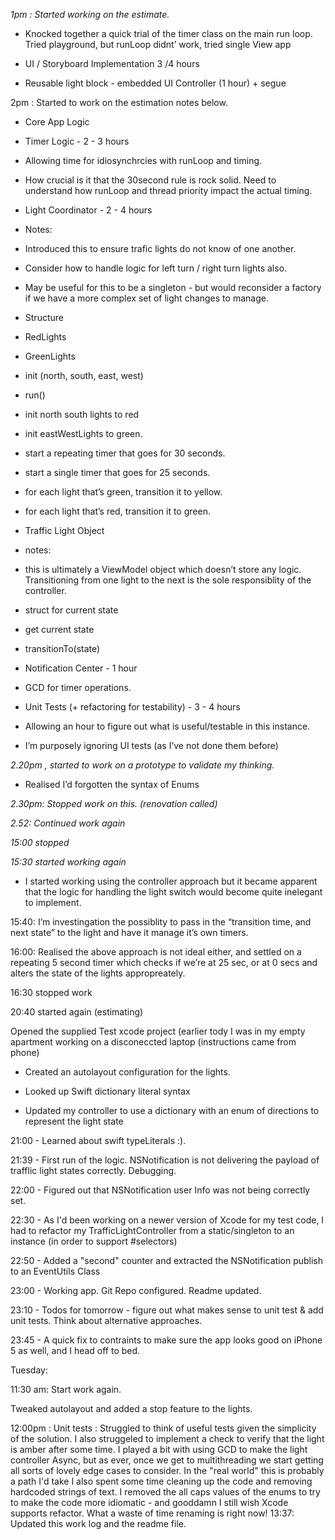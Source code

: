 *1pm : Started working on the estimate.*

* Knocked together a quick trial of the timer class on the main run loop. Tried playground, but runLoop didnt’ work, tried single View app

* UI / Storyboard Implementation 3 /4 hours

* Reusable light block - embedded UI Controller (1 hour) + segue

2pm : Started to work on the estimation notes below.

* Core App Logic

* Timer Logic - 2 - 3 hours

* Allowing time for idiosynchrcies with runLoop and timing.
* How crucial is it that the 30second rule is rock solid. Need to understand how runLoop and thread priority impact the actual timing.

* Light Coordinator - 2 - 4 hours

* Notes:

* Introduced this to ensure trafic lights do not know of one another.
* Consider how to handle logic for left turn / right turn lights also.
* May be useful for this to be a singleton - but would reconsider a factory if we have a more complex set of light changes to manage.

* Structure

* RedLights
* GreenLights
* init (north, south, east, west)
* run()

* init north south lights to red
* init eastWestLights to green.
* start a repeating timer that goes for 30 seconds.

* start a single timer that goes for 25 seconds.

* for each light that’s green, transition it to yellow.

* for each light that’s red, transition it to green.

* Traffic Light Object

* notes:

* this is ultimately a ViewModel object which doesn’t store any logic. Transitioning from one light to the next is the sole responsiblity of the controller.

* struct for current state
* get current state
* transitionTo(state)

* Notification Center - 1 hour
* GCD for timer operations.

* Unit Tests (+ refactoring for testability) - 3 - 4 hours

* Allowing an hour to figure out what is useful/testable in this instance.
* I’m purposely ignoring UI tests (as I’ve not done them before)

*2.20pm , started to work on a prototype to validate my thinking.*

- Realised I’d forgotten the syntax of Enums

*2.30pm: Stopped work on this. (renovation called)*

*2.52: Continued work again*

*15:00 stopped*

*15:30 started working again*

- I started working using the controller approach but it became apparent that the logic for handling the light switch would become quite inelegant to implement.

15:40: I’m investingation the possiblity to pass in the “transition time, and next state” to the light and have it manage it’s own timers.

16:00: Realised the above approach is not ideal either, and settled on a repeating 5 second timer which checks if we’re at 25 sec, or at 0 secs and alters the state of the lights appropreately.

16:30 stopped work 

20:40 started again (estimating)

Opened the supplied Test xcode project (earlier tody I was in my empty apartment working on a disconeccted laptop (instructions came from phone)

- Created an autolayout configuration for the lights.

- Looked up Swift dictionary literal syntax 

- Updated my controller to use a dictionary with an enum of directions to represent the light state

21:00 - Learned about swift typeLiterals :). 

21:39 - First run of the logic. NSNotification is not delivering the payload of trafflic light states correctly. Debugging.

22:00 - Figured out that NSNotification user Info was not being correctly set.

22:30 - As I'd been working on a newer version of Xcode for my test code, I had to refactor my TrafficLightController from a static/singleton to an instance (in order to support #selectors)

22:50 - Added a "second" counter and extracted the NSNotification publish to an EventUtils Class

23:00 - Working app. Git Repo configured. Readme updated.

23:10 - Todos for tomorrow - figure out what makes sense to unit test & add unit tests. Think about alternative approaches.

23:45 - A quick fix to contraints to make sure the app looks good on iPhone 5 as well, and I head off to bed.

Tuesday:

11:30 am: Start work again.

Tweaked autolayout and added a stop feature to the lights.

12:00pm : 
Unit tests : Struggled to think of useful tests given the simplicity of the solution. I also struggeled to implement a check to verify that the light is amber after some time. I played a bit with using GCD to make the light controller Async, but as ever, once we get to multithreading we start getting all sorts of lovely edge cases to consider. In the "real world" this is probably a path I'd take
I also spent some time cleaning up the code and removing hardcoded strings of text. I removed the all caps values of the enums to try to make the code more idiomatic - and gooddamn I still wish Xcode supports refactor. What a waste of time renaming is right now!
13:37: Updated this work log and the readme file.
